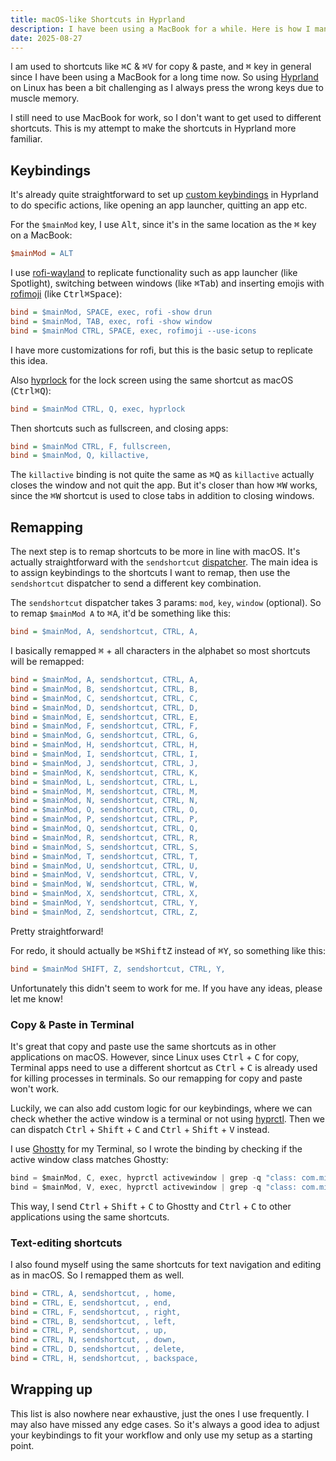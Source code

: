 ```yaml
---
title: macOS-like Shortcuts in Hyprland
description: I have been using a MacBook for a while. Here is how I managed to make common shortcuts like copy & paste use the same keys as macOS in Hyprland.
date: 2025-08-27
---
```


I am used to shortcuts like <kbd>⌘C</kbd> & <kbd>⌘V</kbd> for copy & paste, and <kbd>⌘</kbd> key in general since I have been using a MacBook for a long time now. So using [Hyprland](https://hypr.land) on Linux has been a bit challenging as I always press the wrong keys due to muscle memory.

I still need to use MacBook for work, so I don't want to get used to different shortcuts. This is my attempt to make the shortcuts in Hyprland more familiar.

## Keybindings

It's already quite straightforward to set up [custom keybindings](https://wiki.hypr.land/Configuring/Binds) in Hyprland to do specific actions, like opening an app launcher, quitting an app etc.

For the `$mainMod` key, I use <kbd>Alt</kbd>, since it's in the same location as the <kbd>⌘</kbd> key on a MacBook:

```ini
$mainMod = ALT
```

I use [rofi-wayland](https://github.com/in0ni/rofi-wayland) to replicate functionality such as app launcher (like Spotlight), switching between windows (like <kbd>⌘</kbd><kbd>Tab</kbd>) and inserting emojis with [rofimoji](https://github.com/fdw/rofimoji) (like <kbd>Ctrl</kbd><kbd>⌘</kbd><kbd>Space</kbd>):

```ini
bind = $mainMod, SPACE, exec, rofi -show drun
bind = $mainMod, TAB, exec, rofi -show window
bind = $mainMod CTRL, SPACE, exec, rofimoji --use-icons
```

I have more customizations for rofi, but this is the basic setup to replicate this idea.

Also [hyprlock](https://wiki.hypr.land/Hypr-Ecosystem/hyprlock/) for the lock screen using the same shortcut as macOS (<kbd>Ctrl</kbd><kbd>⌘</kbd><kbd>Q</kbd>):

```ini
bind = $mainMod CTRL, Q, exec, hyprlock
```

Then shortcuts such as fullscreen, and closing apps:

```ini
bind = $mainMod CTRL, F, fullscreen,
bind = $mainMod, Q, killactive,
```

The `killactive` binding is not quite the same as <kbd>⌘</kbd><kbd>Q</kbd> as `killactive` actually closes the window and not quit the app. But it's closer than how <kbd>⌘</kbd><kbd>W</kbd> works, since the <kbd>⌘</kbd><kbd>W</kbd> shortcut is used to close tabs in addition to closing windows.

## Remapping

The next step is to remap shortcuts to be more in line with macOS. It's actually straightforward with the `sendshortcut` [dispatcher](https://wiki.hypr.land/Configuring/Dispatchers/#list-of-dispatchers). The main idea is to assign keybindings to the shortcuts I want to remap, then use the `sendshortcut` dispatcher to send a different key combination.

The `sendshortcut` dispatcher takes 3 params: `mod`, `key`, `window` (optional). So to remap `$mainMod A` to <kbd>⌘</kbd><kbd>A</kbd>, it'd be something like this:

```ini
bind = $mainMod, A, sendshortcut, CTRL, A,
```

I basically remapped <kbd>⌘</kbd> + all characters in the alphabet so most shortcuts will be remapped:

```ini
bind = $mainMod, A, sendshortcut, CTRL, A,
bind = $mainMod, B, sendshortcut, CTRL, B,
bind = $mainMod, C, sendshortcut, CTRL, C,
bind = $mainMod, D, sendshortcut, CTRL, D,
bind = $mainMod, E, sendshortcut, CTRL, E,
bind = $mainMod, F, sendshortcut, CTRL, F,
bind = $mainMod, G, sendshortcut, CTRL, G,
bind = $mainMod, H, sendshortcut, CTRL, H,
bind = $mainMod, I, sendshortcut, CTRL, I,
bind = $mainMod, J, sendshortcut, CTRL, J,
bind = $mainMod, K, sendshortcut, CTRL, K,
bind = $mainMod, L, sendshortcut, CTRL, L,
bind = $mainMod, M, sendshortcut, CTRL, M,
bind = $mainMod, N, sendshortcut, CTRL, N,
bind = $mainMod, O, sendshortcut, CTRL, O,
bind = $mainMod, P, sendshortcut, CTRL, P,
bind = $mainMod, Q, sendshortcut, CTRL, Q,
bind = $mainMod, R, sendshortcut, CTRL, R,
bind = $mainMod, S, sendshortcut, CTRL, S,
bind = $mainMod, T, sendshortcut, CTRL, T,
bind = $mainMod, U, sendshortcut, CTRL, U,
bind = $mainMod, V, sendshortcut, CTRL, V,
bind = $mainMod, W, sendshortcut, CTRL, W,
bind = $mainMod, X, sendshortcut, CTRL, X,
bind = $mainMod, Y, sendshortcut, CTRL, Y,
bind = $mainMod, Z, sendshortcut, CTRL, Z,
```

Pretty straightforward!

For redo, it should actually be <kbd>⌘</kbd><kbd>Shift</kbd><kbd>Z</kbd> instead of <kbd>⌘</kbd><kbd>Y</kbd>, so something like this:

```ini
bind = $mainMod SHIFT, Z, sendshortcut, CTRL, Y,
```

Unfortunately this didn't seem to work for me. If you have any ideas, please let me know!

### Copy & Paste in Terminal

It's great that copy and paste use the same shortcuts as in other applications on macOS. However, since Linux uses <kbd>Ctrl</kbd> + <kbd>C</kbd> for copy, Terminal apps need to use a different shortcut as <kbd>Ctrl</kbd> + <kbd>C</kbd> is already used for killing processes in terminals. So our remapping for copy and paste won't work.

Luckily, we can also add custom logic for our keybindings, where we can check whether the active window is a terminal or not using [hyprctl](https://wiki.hypr.land/Configuring/Using-hyprctl/). Then we can dispatch <kbd>Ctrl</kbd> + <kbd>Shift</kbd> + <kbd>C</kbd> and <kbd>Ctrl</kbd> + <kbd>Shift</kbd> + <kbd>V</kbd> instead.

I use [Ghostty](https://ghostty.org/) for my Terminal, so I wrote the binding by checking if the active window class matches Ghostty:

```js
bind = $mainMod, C, exec, hyprctl activewindow | grep -q "class: com.mitchellh.ghostty" && hyprctl dispatch sendshortcut "CTRL SHIFT, C," || hyprctl dispatch sendshortcut "CTRL, C,"
bind = $mainMod, V, exec, hyprctl activewindow | grep -q "class: com.mitchellh.ghostty" && hyprctl dispatch sendshortcut "CTRL SHIFT, V," || hyprctl dispatch sendshortcut "CTRL, V,"
```

This way, I send <kbd>Ctrl</kbd> + <kbd>Shift</kbd> + <kbd>C</kbd> to Ghostty and <kbd>Ctrl</kbd> + <kbd>C</kbd> to other applications using the same shortcuts.

### Text-editing shortcuts

I also found myself using the same shortcuts for text navigation and editing as in macOS. So I remapped them as well.

```ini
bind = CTRL, A, sendshortcut, , home,
bind = CTRL, E, sendshortcut, , end,
bind = CTRL, F, sendshortcut, , right,
bind = CTRL, B, sendshortcut, , left,
bind = CTRL, P, sendshortcut, , up,
bind = CTRL, N, sendshortcut, , down,
bind = CTRL, D, sendshortcut, , delete,
bind = CTRL, H, sendshortcut, , backspace,
```

## Wrapping up

This list is also nowhere near exhaustive, just the ones I use frequently. I may also have missed any edge cases. So it's always a good idea to adjust your keybindings to fit your workflow and only use my setup as a starting point.

